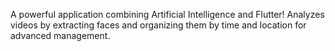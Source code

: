 A powerful application combining Artificial Intelligence and Flutter!
Analyzes videos by extracting faces and organizing them by time and location for advanced management.

